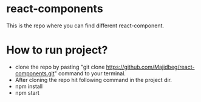 # react-components

This is the repo where you can find different react-component.

# How to run project?

- clone the repo by pasting "git clone https://github.com/Majidbeg/react-components.git" command to your terminal.
- After cloning the repo hit following command in the project dir.
- npm install
- npm start

